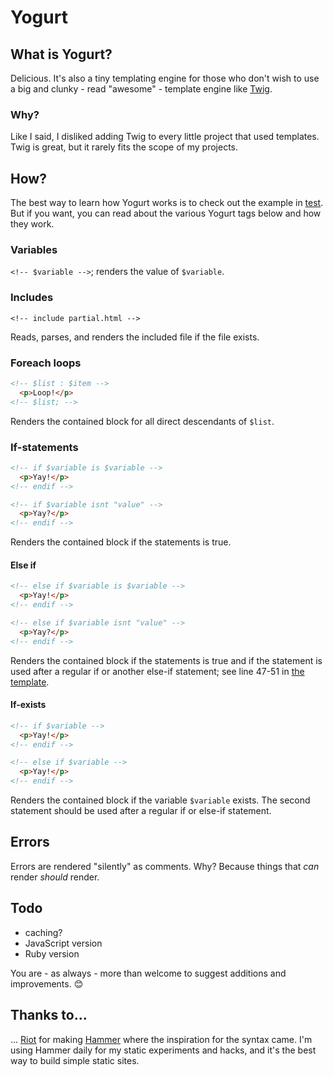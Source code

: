 # Yogurt

## What is Yogurt?

Delicious. It's also a tiny templating engine for those who don't wish to use a big and clunky - read "awesome" - template engine like [Twig](//github.com/fabpot/Twig).

### Why?

Like I said, I disliked adding Twig to every little project that used templates. Twig is great, but it rarely fits the scope of my projects.

## How?

The best way to learn how Yogurt works is to check out the example in [test](test). But if you want, you can read about the various Yogurt tags below and how they work.

### Variables

`<!-- $variable -->`; renders the value of `$variable`.

### Includes

`<!-- include partial.html -->`

Reads, parses, and renders the included file if the file exists.

### Foreach loops

```html
<!-- $list : $item -->
  <p>Loop!</p>
<!-- $list; -->
```

Renders the contained block for all direct descendants of `$list`.

### If-statements

```html
<!-- if $variable is $variable -->
  <p>Yay!</p>
<!-- endif -->

<!-- if $variable isnt "value" -->
  <p>Yay?</p>
<!-- endif -->
```

Renders the contained block if the statements is true.

#### Else if

```html
<!-- else if $variable is $variable -->
  <p>Yay!</p>
<!-- endif -->

<!-- else if $variable isnt "value" -->
  <p>Yay?</p>
<!-- endif -->
```

Renders the contained block if the statements is true and if the statement is used after a regular if or another else-if statement; see line 47-51 in [the template](test/template.html).

#### If-exists

```html
<!-- if $variable -->
  <p>Yay!</p>
<!-- endif -->

<!-- else if $variable -->
  <p>Yay!</p>
<!-- endif -->
```

Renders the contained block if the variable `$variable` exists. The second statement should be used after a regular if or else-if statement.

## Errors

Errors are rendered "silently" as comments. Why? Because things that _can_ render _should_ render.

## Todo

+ caching?
+ JavaScript version
+ Ruby version

You are - as always - more than welcome to suggest additions and improvements. :blush:

## Thanks to...

... [Riot](http://riothq.com/) for making [Hammer](http://hammerformac.com/) where the inspiration for the syntax came. I'm using Hammer daily for my static experiments and hacks, and it's the best way to build simple static sites.